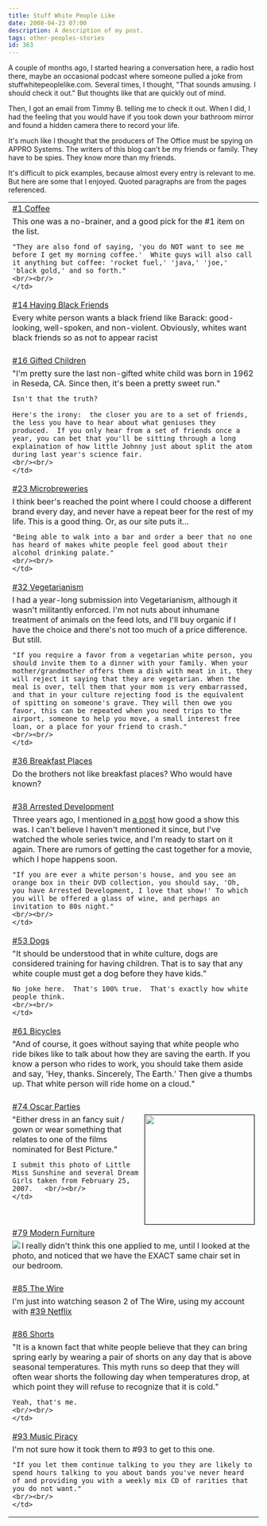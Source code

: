 ```yaml
---
title: Stuff White People Like
date: 2008-04-23 07:00
description: A description of my post.
tags: other-peoples-stories
id: 363
---
```

A couple of months ago, I started hearing a conversation here, a radio host there, maybe an occasional podcast where someone pulled a joke from stuffwhitepeoplelike.com.  Several times, I thought, "That sounds amusing.  I should check it out."  But thoughts like that are quickly out of mind.

Then, I got an email from Timmy B. telling me to check it out.  When I did, I had the feeling that you would have if you took down your bathroom mirror and found a hidden camera there to record your life.

It's much like I thought that the producers of The Office must be spying on APPRO Systems.  The writers of this blog can't be my friends or family.  They have to be spies.  They know more than my friends.

It's difficult to pick examples, because almost every entry is relevant to me.  But here are some that I enjoyed.  Quoted paragraphs are from the pages referenced.

<table align="center" border=0 cellspacing=0 cellpadding=0 width="90%">
<tr align="left" valign="middle">
	<td><a href="http://stuffwhitepeoplelike.wordpress.com/2008/01/18/1-coffee/" target="_blank">#1 Coffee</a></td>
</tr><tr>
	<td>This one was a no-brainer, and a good pick for the #1 item on the list.
	
	"They are also fond of saying, 'you do NOT want to see me before I get my morning coffee.'  White guys will also call it anything but coffee: 'rocket fuel,' 'java,' 'joe,' 'black gold,' and so forth."
	<br/><br/>
	</td>

</tr><tr>
	<td><a href="http://stuffwhitepeoplelike.wordpress.com/2008/01/21/14-having-black-friends/" target="_blank">#14 Having Black Friends</a></td>
</tr><tr>
	<td>Every white person wants a black friend like Barack: good-looking, well-spoken, and non-violent. Obviously, whites want black friends so as not to appear racist
	<br/><br/>
	</td>
</tr><tr>
	<td><a href="http://stuffwhitepeoplelike.wordpress.com/2008/01/22/17-gifted-children/" target="_blank">#16 Gifted Children</a> </td>
</tr><tr>
	<td>"I'm pretty sure the last non-gifted white child was born in 1962 in Reseda, CA. Since then, it's been a pretty sweet run."
	
	Isn't that the truth?
	
	Here's the irony:  the closer you are to a set of friends, the less you have to hear about what geniuses they produced.  If you only hear from a set of friends once a year, you can bet that you'll be sitting through a long explaination of how little Johnny just about split the atom during last year's science fair.
	<br/><br/>
	</td>
</tr><tr>
	<td><a href="http://stuffwhitepeoplelike.wordpress.com/2008/01/24/23-microbreweries/" target="_blank">#23 Microbreweries</a></td>
</tr><tr>
	<td>I think beer's reached the point where I could choose a different brand every day, and never have a repeat beer for the rest of my life.  This is a good thing.  Or, as our site puts it...
	
	"Being able to walk into a bar and order a beer that no one has heard of makes white people feel good about their alcohol drinking palate."
	<br/><br/>
	</td>
</tr><tr>
	<td><a href="http://stuffwhitepeoplelike.wordpress.com/2008/01/27/32-veganvegetarianism/" target="_blank">#32 Vegetarianism</a></td>
</tr><tr>
	<td>I had a year-long submission into Vegetarianism, although it wasn't militantly enforced.  I'm not nuts about inhumane treatment of animals on the feed lots, and I'll buy organic if I have the choice and there's not too much of a price difference.  But still.
	
	"If you require a favor from a vegetarian white person, you should invite them to a dinner with your family. When your mother/grandmother offers them a dish with meat in it, they will reject it saying that they are vegetarian. When the meal is over, tell them that your mom is very embarrassed, and that in your culture rejecting food is the equivalent of spitting on someone's grave. They will then owe you favor, this can be repeated when you need trips to the airport, someone to help you move, a small interest free loan, or a place for your friend to crash."
	<br/><br/>
	</td>
</tr><tr>
	<td><a href="http://stuffwhitepeoplelike.wordpress.com/2008/01/28/36-breakfast-places/" target="_blank">#36 Breakfast Places</a></td>
</tr><tr>
	<td>Do the brothers not like breakfast places?  Who would have known?
	<br/><br/>
	</td>
</tr><tr>
	<td><a href="http://stuffwhitepeoplelike.wordpress.com/2008/01/29/38-arrested-development/" target="_blank">#38 Arrested Development</a></td>
</tr><tr>
	<td>Three years ago, I mentioned in <a href="http://theskinnyonbenny.com/blog2/archives/114">a post</a> how good a show this was.  I can't believe I haven't mentioned it since, but I've watched the whole series twice, and I'm ready to start on it again.  There are rumors of getting the cast together for a movie, which I hope happens soon.
	
	"If you are ever a white person's house, and you see an orange box in their DVD collection, you should say, 'Oh, you have Arrested Development, I love that show!' To which you will be offered a glass of wine, and perhaps an invitation to 80s night."
	<br/><br/>
	</td>
</tr><tr>
	<td><a href="http://stuffwhitepeoplelike.wordpress.com/2008/02/04/53-dogs/" target="_blank">#53 Dogs</a></td>
</tr><tr>
	<td>"It should be understood that in white culture, dogs are considered training for having children. That is to say that any white couple must get a dog before they have kids."
	
	No joke here.  That's 100% true.  That's exactly how white people think.
	<br/><br/>
	</td>
</tr><tr>
	<td><a href="http://stuffwhitepeoplelike.wordpress.com/2008/02/10/61-bicycles/" target="_blank">#61 Bicycles</a></td>
</tr><tr>
	<td>"And of course, it goes without saying that white people who ride bikes like to talk about how they are saving the earth. If you know a person who rides to work, you should take them aside and say, 'Hey, thanks. Sincerely, The Earth.' Then give a thumbs up. That white person will ride home on a cloud."
	<br/><br/>
	</td>
</tr><tr>
	<td><a href="http://stuffwhitepeoplelike.wordpress.com/2008/02/24/74-oscar-parties/" target="_blank">#74 Oscar Parties</a></td>
</tr><tr>
	<td><img src="http://theskinnyonbenny.com/img/gal/030%20-%20Oscar%20Party%202007/resIMG_20070225_1104.JPG" border ="1" align="right" width="220px"/>
"Either dress in an fancy suit / gown or wear something that relates to one of the films nominated for Best Picture."
	
	I submit this photo of Little Miss Sunshine and several Dream Girls taken from February 25, 2007.  	<br/><br/>
	</td>
</tr><tr>
	<td><a href="http://stuffwhitepeoplelike.wordpress.com/2008/03/02/79-modern-furniture/" target="_blank">#79 Modern Furniture</a></td>
</tr><tr>
	<td><img src="/img/chair.jpg" align="left">I really didn't think this one applied to me, until I looked at the photo, and noticed that we have the EXACT same chair set in our bedroom.  
	<br/><br/>
	</td>
</tr><tr>
	<td><a href="http://stuffwhitepeoplelike.wordpress.com/2008/03/09/85-the-wire/" target="_blank">#85 The Wire</a></td>
</tr><tr>
	<td>I'm just into watching season 2 of The Wire, using my account with <a href="http://stuffwhitepeoplelike.wordpress.com/2008/01/29/38-netflix/" target="_blank">#39 Netflix</a>
	<br/><br/>
	</td>
</tr><tr>
	<td><a href="http://stuffwhitepeoplelike.wordpress.com/2008/03/11/86-shorts/" target="_blank">#86 Shorts</a></td>
</tr><tr>
	<td>"It is a known fact that white people believe that they can bring spring early by wearing a pair of shorts on any day that is above seasonal temperatures. This myth runs so deep that they will often wear shorts the following day when temperatures drop, at which point they will refuse to recognize that it is cold."
	
	Yeah, that's me.
	<br/><br/>
	</td>
</tr><tr>
	<td><a href="http://stuffwhitepeoplelike.wordpress.com/2008/03/30/93-music-piracy/" target="_blank">#93 Music Piracy</a></td>
</tr><tr>
	<td>I'm not sure how it took them to #93 to get to this one.
	
	"If you let them continue talking to you they are likely to spend hours talking to you about bands you've never heard of and providing you with a weekly mix CD of rarities that you do not want."
	<br/><br/>
	</td>
</tr>
</table>
